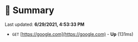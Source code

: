 # 📖 Summary
Last updated: **6/29/2021, 4:53:33 PM**

- `GET` [https://google.com](https://google.com) - **Up** (131ms)

